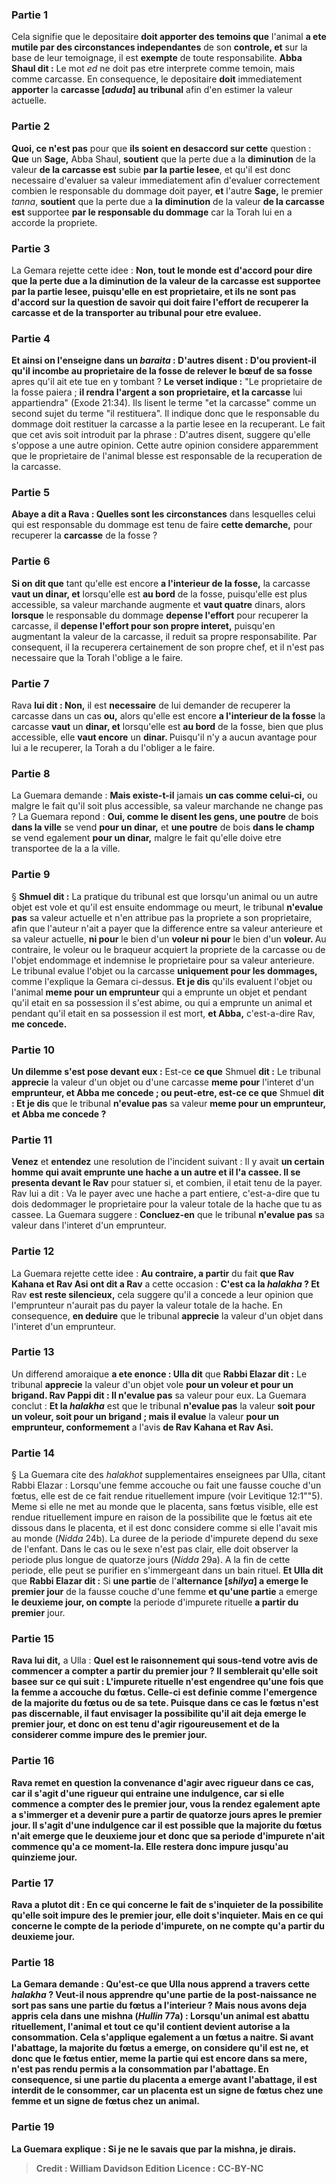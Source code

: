 
### Partie 1
Cela signifie que le depositaire <b>doit apporter des temoins que</b> l'animal <b>a ete mutile par des circonstances independantes</b> de son <b>controle, et</b> sur la base de leur temoignage, il est <b>exempte</b> de toute responsabilite. <b>Abba Shaul dit :</b> Le mot <i>ed</i> ne doit pas etre interprete comme temoin, mais comme carcasse. En consequence, le depositaire <b>doit</b> immediatement <b>apporter</b> la <b>carcasse [<i>aduda</i>] au tribunal</b> afin d'en estimer la valeur actuelle.

### Partie 2
<b>Quoi, ce n'est pas</b> pour que <b>ils soient en desaccord sur cette</b> question : <b>Que</b> un <b>Sage,</b> Abba Shaul, <b>soutient</b> que la perte due a la <b>diminution</b> de la valeur <b>de la carcasse est</b> subie <b>par la partie lesee</b>, et qu'il est donc necessaire d'evaluer sa valeur immediatement afin d'evaluer correctement combien le responsable du dommage doit payer, <b>et</b> l'autre <b>Sage,</b> le premier <i>tanna</i>, <b>soutient</b> que la perte due a <b>la diminution</b> de la valeur <b>de la carcasse est</b> supportee <b>par le responsable du dommage</b> car la Torah lui en a accorde la propriete.

### Partie 3
La Gemara rejette cette idee : <b>Non, tout le monde est d'accord pour dire que la perte due a la diminution de la valeur de la carcasse est supportee par la partie lesee, puisqu'elle en est proprietaire, et ils ne sont pas d'accord sur la question de savoir qui doit faire l'effort de recuperer la carcasse et de la transporter au tribunal pour etre evaluee.

### Partie 4
<b>Et</b> ainsi <b>on l'enseigne</b> dans un <i>baraita</i> : <b>D'autres disent : D'ou</b> provient-il <b>qu'il incombe</b> au proprietaire de la fosse de relever le bœuf de sa fosse</b> apres qu'il ait ete tue en y tombant ? <b>Le verset indique :</b> "Le proprietaire de la fosse paiera ; <b>il rendra l'argent a son proprietaire, et la carcasse</b> lui appartiendra" (Exode 21:34). Ils lisent le terme "et la carcasse" comme un second sujet du terme "il restituera". Il indique donc que le responsable du dommage doit restituer la carcasse a la partie lesee en la recuperant. Le fait que cet avis soit introduit par la phrase : D'autres disent, suggere qu'elle s'oppose a une autre opinion. Cette autre opinion considere apparemment que le proprietaire de l'animal blesse est responsable de la recuperation de la carcasse.

### Partie 5
<b>Abaye a dit a Rava : Quelles sont les circonstances</b> dans lesquelles celui qui est responsable du dommage est tenu de faire <b>cette demarche,</b> pour recuperer la <b>carcasse</b> de la fosse ?

### Partie 6
<b>Si on dit que</b> tant qu'elle est encore <b>a l'interieur de la fosse,</b> la carcasse <b>vaut un dinar, et</b> lorsqu'elle est <b>au bord</b> de la fosse, puisqu'elle est plus accessible, sa valeur marchande augmente et <b>vaut quatre</b> dinars, alors <b>lorsque</b> le responsable du dommage <b>depense l'effort</b> pour recuperer la carcasse, il <b>depense l'effort pour son propre interet,</b> puisqu'en augmentant la valeur de la carcasse, il reduit sa propre responsabilite. Par consequent, il la recuperera certainement de son propre chef, et il n'est pas necessaire que la Torah l'oblige a le faire.

### Partie 7
Rava <b>lui dit : Non,</b> il est <b>necessaire</b> de lui demander de recuperer la carcasse dans un cas <b>ou,</b> alors qu'elle est encore <b>a l'interieur de la fosse</b> la carcasse <b>vaut</b> un <b>dinar, et</b> lorsqu'elle est <b>au bord</b> de la fosse, bien que plus accessible, elle <b>vaut encore</b> un <b>dinar. </b> Puisqu'il n'y a aucun avantage pour lui a le recuperer, la Torah a du l'obliger a le faire.

### Partie 8
La Guemara demande : <b>Mais existe-t-il</b> jamais <b>un cas comme celui-ci,</b> ou malgre le fait qu'il soit plus accessible, sa valeur marchande ne change pas ? La Guemara repond : <b>Oui, comme le disent les gens, une poutre</b> de bois <b>dans la ville</b> se vend <b>pour un dinar,</b> et <b>une poutre</b> de bois <b>dans le champ</b> se vend egalement <b>pour un dinar,</b> malgre le fait qu'elle doive etre transportee de la a la ville.

### Partie 9
§ <b>Shmuel dit :</b> La pratique du tribunal est que lorsqu'un animal ou un autre objet est vole et qu'il est ensuite endommage ou meurt, le tribunal <b>n'evalue pas</b> sa valeur actuelle et n'en attribue pas la propriete a son proprietaire, afin que l'auteur n'ait a payer que la difference entre sa valeur anterieure et sa valeur actuelle, <b>ni pour</b> le bien d'un <b>voleur ni pour</b> le bien d'un <b>voleur. </b> Au contraire, le voleur ou le braqueur acquiert la propriete de la carcasse ou de l'objet endommage et indemnise le proprietaire pour sa valeur anterieure. Le tribunal evalue l'objet ou la carcasse <b>uniquement pour les dommages,</b> comme l'explique la Gemara ci-dessus. <b>Et je dis</b> qu'ils evaluent l'objet ou l'animal <b>meme pour un emprunteur</b> qui a emprunte un objet et pendant qu'il etait en sa possession il s'est abime, ou qui a emprunte un animal et pendant qu'il etait en sa possession il est mort, <b>et Abba,</b> c'est-a-dire Rav, <b>me concede.</b>

### Partie 10
<b>Un dilemme s'est pose devant eux :</b> Est-ce <b>ce que</b> Shmuel <b>dit :</b> Le tribunal <b>apprecie</b> la valeur d'un objet ou d'une carcasse <b>meme pour</b> l'interet d'un <b>emprunteur, et Abba me concede ; ou peut-etre, est-ce ce que</b> Shmuel <b>dit : Et je dis</b> que le tribunal <b>n'evalue pas</b> sa valeur <b>meme pour un emprunteur, et Abba me concede ?</b>

### Partie 11
<b>Venez</b> et <b>entendez</b> une resolution de l'incident suivant : Il y avait <b>un certain homme qui avait emprunte une hache a un autre et il l'a cassee. Il se presenta devant le Rav</b> pour statuer si, et combien, il etait tenu de la payer. Rav</b> lui a dit : Va le payer avec une hache a part entiere,</b> c'est-a-dire que tu dois dedommager le proprietaire pour la valeur totale de la hache que tu as cassee. La Guemara suggere : <b>Concluez-en</b> que le tribunal <b>n'evalue pas</b> sa valeur dans l'interet d'un emprunteur.

### Partie 12
La Guemara rejette cette idee : <b>Au contraire, a partir</b> du fait <b>que Rav Kahana et Rav Asi ont dit a Rav</b> a cette occasion : <b>C'est ca la <i>halakha</i> ? Et</b> Rav <b>est reste silencieux,</b> cela suggere qu'il a concede a leur opinion que l'emprunteur n'aurait pas du payer la valeur totale de la hache. En consequence, <b>en deduire</b> que le tribunal <b>apprecie</b> la valeur d'un objet dans l'interet d'un emprunteur.

### Partie 13
Un differend amoraique <b>a ete enonce : Ulla dit</b> que <b>Rabbi Elazar dit :</b> Le tribunal <b>apprecie</b> la valeur d'un objet vole <b>pour un voleur et pour un brigand. Rav Pappi dit : Il n'evalue pas</b> sa valeur pour eux. La Guemara conclut : <b>Et la <i>halakha</i></b> est que le tribunal <b>n'evalue pas</b> la valeur <b>soit pour un voleur, soit pour un brigand ; mais il evalue</b> la valeur <b>pour un emprunteur, conformement</b> a l'avis <b>de Rav Kahana et Rav Asi.</b>

### Partie 14
§ La Guemara cite des <i>halakhot</i> supplementaires enseignees par Ulla, citant Rabbi Elazar : Lorsqu'une femme accouche ou fait une fausse couche d'un fœtus, elle est de ce fait rendue rituellement impure (voir Levitique 12:1""5). Meme si elle ne met au monde que le placenta, sans fœtus visible, elle est rendue rituellement impure en raison de la possibilite que le fœtus ait ete dissous dans le placenta, et il est donc considere comme si elle l'avait mis au monde (<i>Nidda</i> 24b). La duree de la periode d'impurete depend du sexe de l'enfant. Dans le cas ou le sexe n'est pas clair, elle doit observer la periode plus longue de quatorze jours (<i>Nidda</i> 29a). A la fin de cette periode, elle peut se purifier en s'immergeant dans un bain rituel. <b>Et Ulla dit</b> que <b>Rabbi Elazar dit :</b> Si <b>une partie</b> de l'<b>alternance [<i>shilya</i>] a emerge le premier jour</b> de la fausse couche d'une femme <b>et qu'une partie</b> a emerge <b>le deuxieme jour, on compte</b> la periode d'impurete rituelle <b>a partir du premier</b> jour.

### Partie 15
<b>Rava lui dit,</b> a Ulla : <b>Quel est le raisonnement qui sous-tend <b>votre avis</b> de commencer a compter a partir du premier jour ? Il semblerait qu'elle soit basee sur ce qui suit : L'impurete rituelle n'est engendree qu'une fois que la femme a accouche du fœtus. Celle-ci est definie comme l'emergence de la majorite du fœtus ou de sa tete. Puisque dans ce cas le fœtus n'est pas discernable, il faut envisager la possibilite qu'il ait deja emerge le premier jour, et donc on est tenu <b>d'agir rigoureusement</b> et de la considerer comme impure des le premier jour.

### Partie 16
Rava remet en question la convenance d'agir avec rigueur dans ce cas, car il s'agit <b>d'une rigueur qui entraine une indulgence, car</b> si elle commence a compter des le premier jour, <b>vous</b> la <b>rendez egalement</b> apte a s'immerger et a devenir <b>pure a partir</b> de quatorze jours <b>apres le premier</b> jour. Il s'agit d'une indulgence car il est possible que la majorite du fœtus n'ait emerge que le deuxieme jour et donc que sa periode d'impurete n'ait commence qu'a ce moment-la. Elle restera donc impure jusqu'au quinzieme jour.

### Partie 17
<b>Rava a plutot dit :</b> En ce qui concerne <b>le fait de s'inquieter</b> de la possibilite qu'elle soit impure des le premier jour, <b>elle doit s'inquieter.</b> Mais en ce qui concerne le <b>compte</b> de la periode d'impurete, <b>on ne compte qu'a partir du deuxieme</b> jour.

### Partie 18
La Gemara demande : <b>Qu'est-ce que</b> Ulla <b>nous apprend</b> a travers cette <i>halakha</i> ? Veut-il nous apprendre <b>qu'une partie de la post-naissance</b> ne sort pas <b>sans</b> une partie du <b>fœtus</b> a l'interieur ? Mais <b>nous</b> avons deja <b>appris</b> cela dans une mishna (<i>Hullin</i> 77a) : Lorsqu'un animal est abattu rituellement, l'animal et tout ce qu'il contient devient autorise a la consommation. Cela s'applique egalement a un fœtus a naitre. Si avant l'abattage, la majorite du fœtus a emerge, on considere qu'il est ne, et donc que le fœtus entier, meme la partie qui est encore dans sa mere, n'est pas rendu permis a la consommation par l'abattage. En consequence, si <b>une partie du placenta a emerge</b> avant l'abattage, <b>il est interdit de le consommer</b>, car un placenta est <b>un signe de fœtus chez une femme</b> et <b>un signe de fœtus chez un animal.</b>

### Partie 19
La Guemara explique : <b>Si</b> je ne le savais que <b>par la mishna, je dirais</b>.

>Credit : William Davidson Edition
>Licence : CC-BY-NC